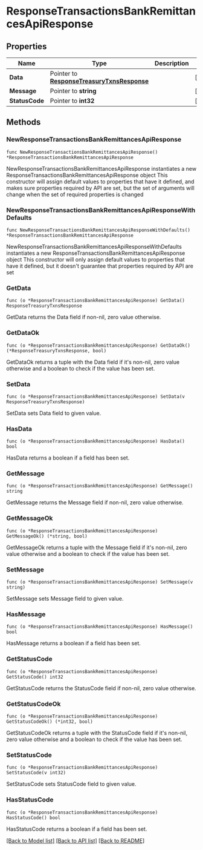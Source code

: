 # ResponseTransactionsBankRemittancesApiResponse

## Properties

Name | Type | Description | Notes
------------ | ------------- | ------------- | -------------
**Data** | Pointer to [**ResponseTreasuryTxnsResponse**](ResponseTreasuryTxnsResponse.md) |  | [optional] 
**Message** | Pointer to **string** |  | [optional] 
**StatusCode** | Pointer to **int32** |  | [optional] 

## Methods

### NewResponseTransactionsBankRemittancesApiResponse

`func NewResponseTransactionsBankRemittancesApiResponse() *ResponseTransactionsBankRemittancesApiResponse`

NewResponseTransactionsBankRemittancesApiResponse instantiates a new ResponseTransactionsBankRemittancesApiResponse object
This constructor will assign default values to properties that have it defined,
and makes sure properties required by API are set, but the set of arguments
will change when the set of required properties is changed

### NewResponseTransactionsBankRemittancesApiResponseWithDefaults

`func NewResponseTransactionsBankRemittancesApiResponseWithDefaults() *ResponseTransactionsBankRemittancesApiResponse`

NewResponseTransactionsBankRemittancesApiResponseWithDefaults instantiates a new ResponseTransactionsBankRemittancesApiResponse object
This constructor will only assign default values to properties that have it defined,
but it doesn't guarantee that properties required by API are set

### GetData

`func (o *ResponseTransactionsBankRemittancesApiResponse) GetData() ResponseTreasuryTxnsResponse`

GetData returns the Data field if non-nil, zero value otherwise.

### GetDataOk

`func (o *ResponseTransactionsBankRemittancesApiResponse) GetDataOk() (*ResponseTreasuryTxnsResponse, bool)`

GetDataOk returns a tuple with the Data field if it's non-nil, zero value otherwise
and a boolean to check if the value has been set.

### SetData

`func (o *ResponseTransactionsBankRemittancesApiResponse) SetData(v ResponseTreasuryTxnsResponse)`

SetData sets Data field to given value.

### HasData

`func (o *ResponseTransactionsBankRemittancesApiResponse) HasData() bool`

HasData returns a boolean if a field has been set.

### GetMessage

`func (o *ResponseTransactionsBankRemittancesApiResponse) GetMessage() string`

GetMessage returns the Message field if non-nil, zero value otherwise.

### GetMessageOk

`func (o *ResponseTransactionsBankRemittancesApiResponse) GetMessageOk() (*string, bool)`

GetMessageOk returns a tuple with the Message field if it's non-nil, zero value otherwise
and a boolean to check if the value has been set.

### SetMessage

`func (o *ResponseTransactionsBankRemittancesApiResponse) SetMessage(v string)`

SetMessage sets Message field to given value.

### HasMessage

`func (o *ResponseTransactionsBankRemittancesApiResponse) HasMessage() bool`

HasMessage returns a boolean if a field has been set.

### GetStatusCode

`func (o *ResponseTransactionsBankRemittancesApiResponse) GetStatusCode() int32`

GetStatusCode returns the StatusCode field if non-nil, zero value otherwise.

### GetStatusCodeOk

`func (o *ResponseTransactionsBankRemittancesApiResponse) GetStatusCodeOk() (*int32, bool)`

GetStatusCodeOk returns a tuple with the StatusCode field if it's non-nil, zero value otherwise
and a boolean to check if the value has been set.

### SetStatusCode

`func (o *ResponseTransactionsBankRemittancesApiResponse) SetStatusCode(v int32)`

SetStatusCode sets StatusCode field to given value.

### HasStatusCode

`func (o *ResponseTransactionsBankRemittancesApiResponse) HasStatusCode() bool`

HasStatusCode returns a boolean if a field has been set.


[[Back to Model list]](../README.md#documentation-for-models) [[Back to API list]](../README.md#documentation-for-api-endpoints) [[Back to README]](../README.md)


